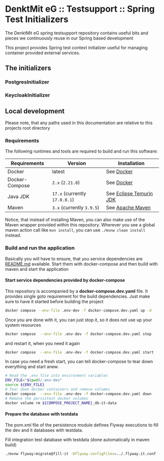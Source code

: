 # DenktMit eG :: Testsupport :: Spring Test Initializers
The DenktMit eG spring testsupport repository contains useful bits and 
pieces we continuously reuse in our Spring based development

This project provides Spring test context initializer useful for managing
container provided external services.

## The initializers
### PostgresInitializer
### KeycloakInitializer

## Local development
Please note, that any paths used in this documentation are relative to this
projects root directory

### Requirements
The following runtimes and tools are required to build and run this software:

| Requirements   | Version                       | Installation                                                                    |
|----------------|-------------------------------|---------------------------------------------------------------------------------|
| Docker         | latest                        | See [Docker](https://docs.docker.com/engine/install)                            |
| Docker-Compose | `2.x` (`2.21.0`)              | See [Docker](https://docs.docker.com/engine/install)                            |
| Java JDK       | `17.x` (currently `17.0.8.1`) | See [Eclipse Temurin JDK](https://adoptium.net/de/temurin/releases/?version=19) |
| Maven          | `3.x` (currently `3.9.5`)     | See [Apache Maven](https://maven.apache.org/install.html)                       |

Notice, that instead of installing Maven, you can also make use of the
Maven wrapper provided within this repository. Wherever you see a global
maven action call like `mvn install`, you can use `./mvnw clean install`
instead.

### Build and run the application
Basically you will have to ensure, that you service dependencies are [README.md](README.md)
available. Start them with docker-compose and then build with maven
and start the application

#### Start service dependencies provided by docker-compose
This repository is accompanied by a **docker-compose.dev.yaml** file. It
provides single goto requirement for the build dependencies. Just make
sure to have it started before building the project

```bash
docker compose --env-file .env-dev -f docker-compose.dev.yaml up -d
```

Once you are done with it, you can just stop it, so it does not use up
your system resources

```bash
docker compose  --env-file .env-dev -f docker-compose.dev.yaml stop
```

and restart it, when you need it again

```bash
docker compose  --env-file .env-dev -f docker-compose.dev.yaml start
```

In case you need a fresh start, you can tell docker-compose to tear down
everything and start anew.

```bash
# Read the .env file into environment variables
ENV_FILE="$(pwd)/.env-dev"
source ${ENV_FILE}
# Tear down docker containers and remove volumes
docker compose  --env-file .env-dev -f docker-compose.dev.yaml down
# Remove the persistent docker volumes
docker volume rm ${COMPOSE_PROJECT_NAME}_db-it-data
```

#### Prepare the database with testdata
The pom.xml file of the persistence module defines Flyway executions to
fill the dev and it databases with testdata.

Fill integration test database with testdata (done automatically in maven build)
```bash
./mvnw flyway:migrate@fill-it -Dflyway.configFiles=../.flyway.it.conf -f ./persistence/pom.xml
```